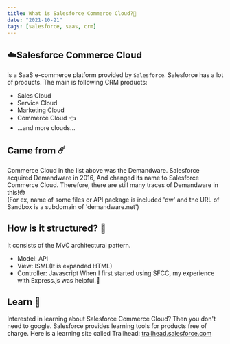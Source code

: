 ```yaml
---
title: What is Salesforce Commerce Cloud?🧐
date: "2021-10-21"
tags: [salesforce, saas, crm]
---
```


## ☁️Salesforce Commerce Cloud
is a SaaS e-commerce platform provided by `Salesforce`. Salesforce has a lot of products. The main is following CRM products:
- Sales Cloud
- Service Cloud
- Marketing Cloud
- Commerce Cloud 👈
- ...and more clouds...

## Came from ☄️
Commerce Cloud in the list above was the Demandware. Salesforce acquired Demandware in 2016, And changed its name to Salesforce Commerce Cloud. Therefore, there are still many traces of Demandware in this!😳  
(For ex, name of some files or API package is included 'dw' and the URL of Sandbox is a subdomain of 'demandware.net')

## How is it structured? 👀
It consists of the MVC architectural pattern.
- Model: API
- View: ISML(It is expanded HTML)
- Controller: Javascript
When I first started using SFCC, my experience with Express.js was helpful.👏

## Learn 📖
Interested in learning about Salesforce Commerce Cloud?
Then you don't need to google.
Salesforce provides learning tools for products free of charge. Here is a learning site called Trailhead: <a href="https://trailhead.salesforce.com/" target="_blank">trailhead.salesforce.com</a>